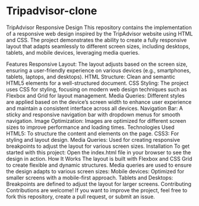 # Tripadvisor-clone
TripAdvisor Responsive Design
This repository contains the implementation of a responsive web design inspired by the TripAdvisor website using HTML and CSS. The project demonstrates the ability to create a fully responsive layout that adapts seamlessly to different screen sizes, including desktops, tablets, and mobile devices, leveraging media queries.

Features
Responsive Layout: The layout adjusts based on the screen size, ensuring a user-friendly experience on various devices (e.g., smartphones, tablets, laptops, and desktops).
HTML Structure: Clean and semantic HTML5 elements for a well-structured document.
CSS Styling: The project uses CSS for styling, focusing on modern web design techniques such as Flexbox and Grid for layout management.
Media Queries: Different styles are applied based on the device’s screen width to enhance user experience and maintain a consistent interface across all devices.
Navigation Bar: A sticky and responsive navigation bar with dropdown menus for smooth navigation.
Image Optimization: Images are optimized for different screen sizes to improve performance and loading times.
Technologies Used
HTML5: To structure the content and elements on the page.
CSS3: For styling and layout design.
Media Queries: Used for creating responsive breakpoints to adjust the layout for various screen sizes.
Installation
To get started with this project:
Open the index.html file in your browser to see the design in action.
How It Works
The layout is built with Flexbox and CSS Grid to create flexible and dynamic structures.
Media queries are used to ensure the design adapts to various screen sizes:
Mobile devices: Optimized for smaller screens with a mobile-first approach.
Tablets and Desktops: Breakpoints are defined to adjust the layout for larger screens.
Contributing
Contributions are welcome! If you want to improve the project, feel free to fork this repository, create a pull request, or submit an issue.
